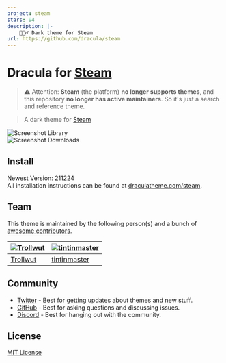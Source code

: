 ```yaml
---
project: steam
stars: 94
description: |-
    🧛🏻‍♂️ Dark theme for Steam
url: https://github.com/dracula/steam
---
```


# Dracula for [Steam](https://store.steampowered.com)

> ⚠️ Attention: **Steam** (the platform) **no longer supports themes**, and this repository **no longer has active maintainers**. So it's just a search and reference theme.

> A dark theme for [Steam](https://store.steampowered.com)

![Screenshot Library](./screenshot.png)  
![Screenshot Downloads](./screenshots/screenshot_download.png)

## Install

Newest Version: 211224  
All installation instructions can be found at [draculatheme.com/steam](https://draculatheme.com/steam).

## Team

This theme is maintained by the following person(s) and a bunch of [awesome contributors](https://github.com/dracula/steam/graphs/contributors).

| [![Trollwut](https://avatars1.githubusercontent.com/u/3462975?s=70&v=4)](https://github.com/Trollwut) | [![tintinmaster](https://avatars2.githubusercontent.com/u/36089973?s=70&v=4)](https://github.com/tintinmaster) |
| ----------------------------------------------------------------------------------------------------- | -------------------------------------------------------------------------------------------------------------- |
| [Trollwut](https://github.com/Trollwut)                                                               | [tintinmaster](https://github.com/tintinmaster)                                                                |

## Community

- [Twitter](https://twitter.com/draculatheme) - Best for getting updates about themes and new stuff.
- [GitHub](https://github.com/dracula/dracula-theme/discussions) - Best for asking questions and discussing issues.
- [Discord](https://draculatheme.com/discord-invite) - Best for hanging out with the community.

## License

[MIT License](./LICENSE)

